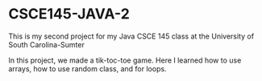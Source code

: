 # CSCE145-JAVA-2
This is my second project for my Java CSCE 145 class at the University of South Carolina-Sumter

In this project, we made a tik-toc-toe game. Here I learned how to use arrays, how to use random class, and for loops. 
